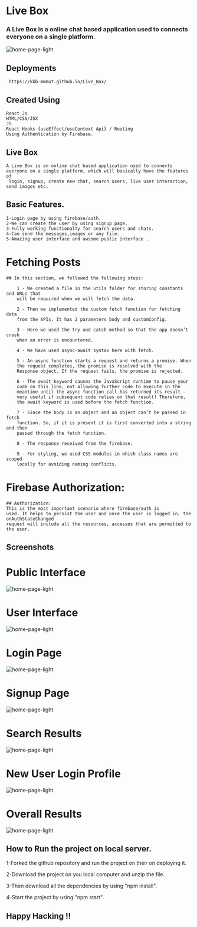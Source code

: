 # Live Box 
  
  ### A Live Box is a online chat based application used to connects everyone on a single platform.
  
 ![home-page-light](https://raw.githubusercontent.com/kkb-mmmut/Live_Box/main/Screenshots%20livebox/livebox.png)

## Deployments

     https://kkb-mmmut.github.io/Live_Box/

## Created Using
    React Js
    HTML/CSS/JSX
    JS 
    React Hooks {useEffect/useContext Api} / Routing
    Using Authentication by Firebase.
    
## Live Box
    A Live Box is an online chat based application used to connects everyone on a single platform, which will basically have the features of
     login, signup, create new chat, search users, live user interaction, send images etc. 

## Basic Features.
    1-Login page by using firebase/auth.
    2-We can create the user by using signup page.
    3-Fully working functionalty for search users and chats.
    4-Can send the messages,images or any file.
    5-Amazing user interface and awsome public interface .  

#  Fetching Posts
    ## In this section, we followed the following steps:
    
        1 - We created a file in the utils folder for storing constants and URLs that
        will be required when we will fetch the data.
        
        2 - Then we implemented the custom fetch function for fetching data
        from the APIs. It has 2 parameters body and customConfig.
        
        3 - Here we used the try and catch method so that the app doesn’t crash
        when an error is encountered.
        
        4 - We have used async-await syntax here with fetch.
        
        5 - An async function starts a request and returns a promise. When
        the request completes, the promise is resolved with the
        Response object. If the request fails, the promise is rejected.
        
        6 - The await keyword causes the JavaScript runtime to pause your
        code on this line, not allowing further code to execute in the
        meantime until the async function call has returned its result —
        very useful if subsequent code relies on that result! Therefore,
        the await keyword is used before the fetch function.
        
        7 - Since the body is an object and an object can’t be passed in fetch
        function. So, if it is present it is first converted into a string and then
        passed through the fetch function.
        
        8 - The response received from the firebase. 
        
        9 - For styling, we used CSS modules in which class names are scoped
        locally for avoiding naming conflicts.
        
# Firebase Authorization:  
    ## Authorization: 
    This is the most important scenario where firebase/auth is
    used. It helps to persist the user and once the user is logged in, the onAuthStateChanged
    request will include all the resources, accesses that are permitted to
    the user.
     

## Screenshots
# Public Interface
![home-page-light](https://raw.githubusercontent.com/kkb-mmmut/Live_Box/main/Screenshots%20livebox/from_anotherside_client.png)

# User Interface 
![home-page-light](https://raw.githubusercontent.com/kkb-mmmut/Live_Box/main/Screenshots%20livebox/client_one.png)

# Login Page 
![home-page-light](https://raw.githubusercontent.com/kkb-mmmut/Live_Box/main/Screenshots%20livebox/login_page.png)

# Signup Page 
![home-page-light](https://raw.githubusercontent.com/kkb-mmmut/Live_Box/main/Screenshots%20livebox/register_page.png)

# Search Results
![home-page-light](https://raw.githubusercontent.com/kkb-mmmut/Live_Box/main/Screenshots%20livebox/Search-Results.png)

# New User Login Profile 
![home-page-light](https://raw.githubusercontent.com/kkb-mmmut/Live_Box/main/Screenshots%20livebox/new_login.png)
 
# Overall Results
![home-page-light](https://raw.githubusercontent.com/kkb-mmmut/Live_Box/main/Screenshots%20livebox/overall_results.png) 

## How to Run the project on local server.

  1-Forked the github repository and run the project on their on deploying it.
  
  2-Download the project on you local computer and unzip the file.
  
  3-Then download all the dependencies by using "npm install".
  
  4-Start the project by using "npm start".

## Happy Hacking !!
